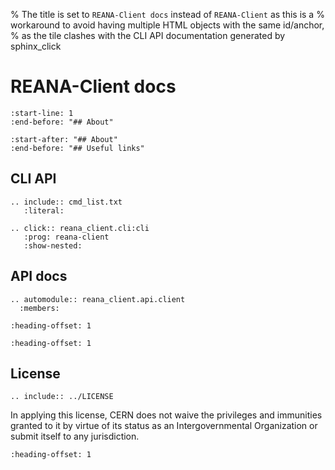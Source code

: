 % The title is set to `REANA-Client docs` instead of `REANA-Client` as this is a
% workaround to avoid having multiple HTML objects with the same id/anchor,
% as the tile clashes with the CLI API documentation generated by sphinx_click
# REANA-Client docs

```{include} ../README.md
:start-line: 1
:end-before: "## About"
```

```{include} ../README.md
:start-after: "## About"
:end-before: "## Useful links"

```

## CLI API

```{eval-rst}
.. include:: cmd_list.txt
   :literal:
```

```{eval-rst}
.. click:: reana_client.cli:cli
   :prog: reana-client
   :show-nested:
```

## API docs

```{eval-rst}
.. automodule:: reana_client.api.client
  :members:
```

```{include} ../CHANGELOG.md
:heading-offset: 1
```

```{include} ../CONTRIBUTING.md
:heading-offset: 1
```

## License

```{eval-rst}
.. include:: ../LICENSE
```

In applying this license, CERN does not waive the privileges and immunities
granted to it by virtue of its status as an Intergovernmental Organization or
submit itself to any jurisdiction.

```{include} ../AUTHORS.md
:heading-offset: 1
```
